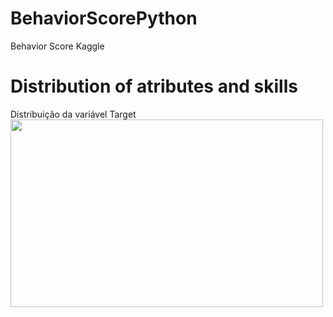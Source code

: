 # BehaviorScorePython
Behavior Score Kaggle


# Distribution of atributes and skills

Distribuição da variável Target
<img align="center" width="500" height="300"  src="https://github.com/WOLFurriell/BehaviorScorePython/blob/master/plots/donut1.png">

